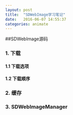 ```yaml
---
layout: post
title:  "SDWebImage学习笔记"
date:   2016-06-07 14:55:37
categories: animate
---
```

##SDWebImage源码

### 1. 下载
#### 1.1 下载选项
#### 1.2 下载顺序


### 2. 缓存
### 3. SDWebImageManager